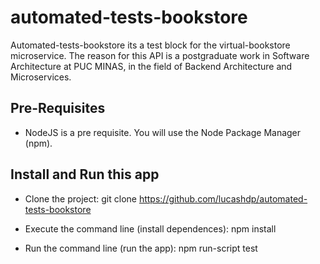 # automated-tests-bookstore
Automated-tests-bookstore its a test block for the virtual-bookstore microservice. The reason for this API is a postgraduate work in Software Architecture at PUC MINAS, in the field of Backend Architecture and Microservices.

## Pre-Requisites

- NodeJS is a pre requisite. You will use the Node Package Manager (npm).

## Install and Run this app

- Clone the project:
    git clone https://github.com/lucashdp/automated-tests-bookstore

- Execute the command line (install dependences):
    npm install

- Run the command line (run the app):
    npm run-script test
